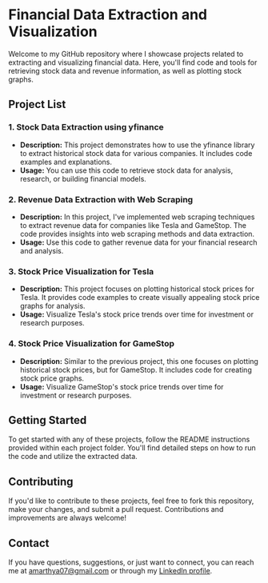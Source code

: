 # Financial Data Extraction and Visualization

Welcome to my GitHub repository where I showcase projects related to extracting and visualizing financial data. Here, you'll find code and tools for retrieving stock data and revenue information, as well as plotting stock graphs.

## Project List

### 1. Stock Data Extraction using yfinance
- **Description:** This project demonstrates how to use the yfinance library to extract historical stock data for various companies. It includes code examples and explanations.
- **Usage:** You can use this code to retrieve stock data for analysis, research, or building financial models.

### 2. Revenue Data Extraction with Web Scraping
- **Description:** In this project, I've implemented web scraping techniques to extract revenue data for companies like Tesla and GameStop. The code provides insights into web scraping methods and data extraction.
- **Usage:** Use this code to gather revenue data for your financial research and analysis.

### 3. Stock Price Visualization for Tesla
- **Description:** This project focuses on plotting historical stock prices for Tesla. It provides code examples to create visually appealing stock price graphs for analysis.
- **Usage:** Visualize Tesla's stock price trends over time for investment or research purposes.

### 4. Stock Price Visualization for GameStop
- **Description:** Similar to the previous project, this one focuses on plotting historical stock prices, but for GameStop. It includes code for creating stock price graphs.
- **Usage:** Visualize GameStop's stock price trends over time for investment or research purposes.

## Getting Started

To get started with any of these projects, follow the README instructions provided within each project folder. You'll find detailed steps on how to run the code and utilize the extracted data.

## Contributing

If you'd like to contribute to these projects, feel free to fork this repository, make your changes, and submit a pull request. Contributions and improvements are always welcome!

## Contact

If you have questions, suggestions, or just want to connect, you can reach me at amarthya07@gmail.com or through my [LinkedIn profile](https://www.linkedin.com/in/amarthya-dutta-gupta/).

